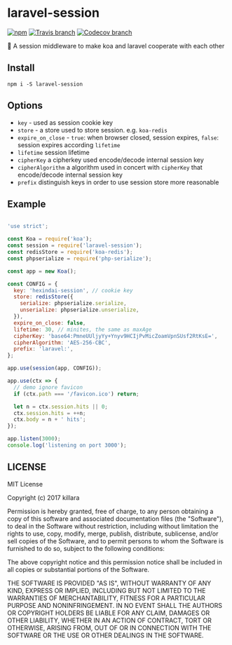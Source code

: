 # laravel-session

[![npm](https://img.shields.io/npm/v/laravel-session.svg)](https://www.npmjs.com/package/laravel-session)
[![Travis branch](https://img.shields.io/travis/killara/laravel-session/master.svg)](https://travis-ci.org/killara/laravel-session)
[![Codecov branch](https://img.shields.io/codecov/c/github/killara/laravel-session/master.svg)](https://codecov.io/github/killara/laravel-session?branch=master)

:couple: A session middleware to make koa and laravel cooperate with each other

## Install

`npm i -S laravel-session`

## Options

- `key` - used as session cookie key
- `store` - a store used to store session. e.g. `koa-redis`
- `expire_on_close` - `true`: when browser closed, session expires, `false`: session expires according `lifetime`
- `lifetime` session lifetime
- `cipherKey` a cipherkey used encode/decode internal session key
- `cipherAlgorithm` a algorithm used in concert with `cipherKey` that encode/decode internal session key
- `prefix` distinguish keys in order to use session store more reasonable

## Example

```javascript

'use strict';

const Koa = require('koa');
const session = require('laravel-session');
const redisStore = require('koa-redis');
const phpserialize = require('php-serialize');

const app = new Koa();

const CONFIG = {
  key: 'hexindai-session', // cookie key
  store: redisStore({
    serialize: phpserialize.serialize,
    unserialize: phpserialize.unserialize,
  }),
  expire_on_close: false,
  lifetime: 30, // minites, the same as maxAge
  cipherKey: 'base64:PmneUUljyYy+Ynyv9HCIjPvMicZoamVpnSUsf2RtKsE=',
  cipherAlgorithm: 'AES-256-CBC',
  prefix: 'laravel:',
};

app.use(session(app, CONFIG));

app.use(ctx => {
  // demo ignore favicon
  if (ctx.path === '/favicon.ico') return;

  let n = ctx.session.hits || 0;
  ctx.session.hits = ++n;
  ctx.body = n + ' hits';
});

app.listen(3000);
console.log('listening on port 3000');

```

## LICENSE

MIT License

Copyright (c) 2017 killara

Permission is hereby granted, free of charge, to any person obtaining a copy
of this software and associated documentation files (the "Software"), to deal
in the Software without restriction, including without limitation the rights
to use, copy, modify, merge, publish, distribute, sublicense, and/or sell
copies of the Software, and to permit persons to whom the Software is
furnished to do so, subject to the following conditions:

The above copyright notice and this permission notice shall be included in all
copies or substantial portions of the Software.

THE SOFTWARE IS PROVIDED "AS IS", WITHOUT WARRANTY OF ANY KIND, EXPRESS OR
IMPLIED, INCLUDING BUT NOT LIMITED TO THE WARRANTIES OF MERCHANTABILITY,
FITNESS FOR A PARTICULAR PURPOSE AND NONINFRINGEMENT. IN NO EVENT SHALL THE
AUTHORS OR COPYRIGHT HOLDERS BE LIABLE FOR ANY CLAIM, DAMAGES OR OTHER
LIABILITY, WHETHER IN AN ACTION OF CONTRACT, TORT OR OTHERWISE, ARISING FROM,
OUT OF OR IN CONNECTION WITH THE SOFTWARE OR THE USE OR OTHER DEALINGS IN THE
SOFTWARE.
